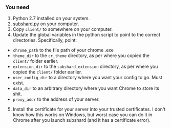 ### You need

1. Python 2.7 installed on your system.
2. [subshard.py](https://github.com/twitchyliquid64/subshard/blob/master/client/subshard.py) on your computer.
3. Copy `client/` to somewhere on your computer.
4. Update the global variables in the python script to point to the correct directories. Specifically, point:
  * `chrome_path` to the file path of your chrome .exe
  * `theme_dir` to the `cr_theme` directory, as per where you copied the `client/` folder earlier.
  * `extension_dir` to the `subshard_extension` directory, as per where you copied the `client/` folder earlier.
  * `user_config_dir` to a directory where you want your config to go. Must exist.
  * `data_dir` to an arbitrary directory where you want Chrome to store its shit.
  * `proxy_addr` to the address of your server.
5. Install the certificate for your server into your trusted certificates. I don't know how this works on Windows, but worst case you can do it in Chrome after you launch subshard (and it has a certificate error).
